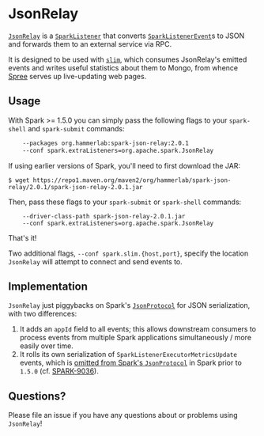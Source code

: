 # JsonRelay
[`JsonRelay`][] is a [`SparkListener`][] that converts [`SparkListenerEvent`][]s to JSON and forwards them to an external service via RPC.

It is designed to be used with [`slim`][], which consumes JsonRelay's emitted events and writes useful statistics about them to Mongo, from whence [Spree][] serves up live-updating web pages.

## Usage
With Spark >= 1.5.0 you can simply pass the following flags to your `spark-shell` and `spark-submit` commands:

```sh
    --packages org.hammerlab:spark-json-relay:2.0.1
    --conf spark.extraListeners=org.apache.spark.JsonRelay
```

If using earlier versions of Spark, you'll need to first download the JAR:

```
$ wget https://repo1.maven.org/maven2/org/hammerlab/spark-json-relay/2.0.1/spark-json-relay-2.0.1.jar
```

Then, pass these flags to your `spark-submit` or `spark-shell` commands:
```
    --driver-class-path spark-json-relay-2.0.1.jar
    --conf spark.extraListeners=org.apache.spark.JsonRelay
```

That's it!

Two additional flags, `--conf spark.slim.{host,port}`, specify the location `JsonRelay` will attempt to connect and send events to.

## Implementation

`JsonRelay` just piggybacks on Spark's [`JsonProtocol`][] for JSON serialization, with two differences:

1. It adds an `appId` field to all events; this allows downstream consumers to process events from multiple Spark applications simultaneously / more easily over time.
2. It rolls its own serialization of `SparkListenerExecutorMetricsUpdate` events, which is [omitted from Spark's `JsonProtocol`](https://github.com/apache/spark/blob/v1.4.1/core/src/main/scala/org/apache/spark/util/JsonProtocol.scala#L96) in Spark prior to `1.5.0` (cf. [SPARK-9036][]).

## Questions?

Please file an issue if you have any questions about or problems using `JsonRelay`!

[`slim`]: https://github.com/hammerlab/slim
[Spree]: https://github.com/hammerlab/spree
[`JsonRelay`]: https://github.com/hammerlab/spark-json-relay/blob/abfea947334a6185cfd43e64a552806094c4c584/client/src/main/scala/org/apache/spark/JsonRelay.scala
[`SparkListener`]: https://github.com/apache/spark/blob/658814c898bec04c31a8e57f8da0103497aac6ec/core/src/main/scala/org/apache/spark/scheduler/SparkListener.scala#L137
[`SparkListenerEvent`]: https://github.com/apache/spark/blob/658814c898bec04c31a8e57f8da0103497aac6ec/core/src/main/scala/org/apache/spark/scheduler/SparkListener.scala#L32-L128
[SPARK-9036]: https://issues.apache.org/jira/browse/SPARK-9036
[`JsonProtocol`]: https://github.com/apache/spark/blob/v1.4.1/core/src/main/scala/org/apache/spark/util/JsonProtocol.scala
